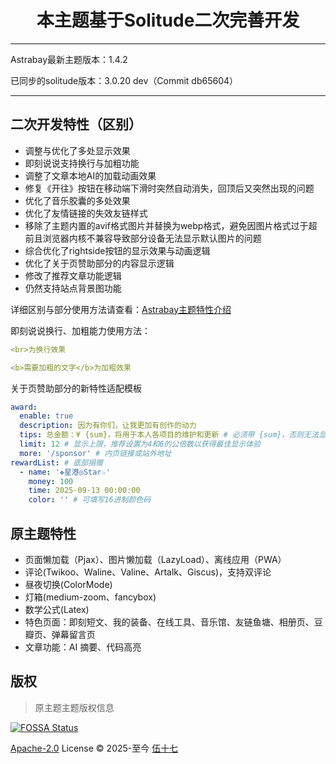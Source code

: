 <div align="center">

# 本主题基于Solitude二次完善开发

</div>

---

Astrabay最新主题版本：1.4.2

已同步的solitude版本：3.0.20 dev（Commit db65604）

---

## 二次开发特性（区别）

- 调整与优化了多处显示效果
- 即刻说说支持换行与加粗功能
- 调整了文章本地AI的加载动画效果
- 修复《开往》按钮在移动端下滑时突然自动消失，回顶后又突然出现的问题
- 优化了音乐胶囊的多处效果
- 优化了友情链接的失效友链样式
- 移除了主题内置的avif格式图片并替换为webp格式，避免因图片格式过于超前且浏览器内核不兼容导致部分设备无法显示默认图片的问题
- 综合优化了rightside按钮的显示效果与动画逻辑
- 优化了关于页赞助部分的内容显示逻辑
- 修改了推荐文章功能逻辑
- 仍然支持站点背景图功能

详细区别与部分使用方法请查看：[Astrabay主题特性介绍](https://blog.starsharbor.com/posts/Astrabay-features/)

即刻说说换行、加粗能力使用方法：

```yml
<br>为换行效果

<b>需要加粗的文字</b>为加粗效果
```

关于页赞助部分的新特性适配模板

```yml
award:
  enable: true
  description: 因为有你们，让我更加有创作的动力
  tips: 总金额：¥ {sum}，将用于本人各项目的维护和更新 # 必须带 {sum}，否则无法显示总金额
  limit: 12 # 显示上限，推荐设置为4和6的公倍数以获得最佳显示体验
  more: '/sponsor' # 内页链接或站外地址
rewardList: # 底部捐赠
  - name: '❖星港◎Star☆'
    money: 100
    time: 2025-09-13 00:00:00
    color: '' # 可填写16进制颜色码
```

## 原主题特性

- 页面懒加载（Pjax）、图片懒加载（LazyLoad）、离线应用（PWA）
- 评论(Twikoo、Waline、Valine、Artalk、Giscus)，支持双评论
- 昼夜切换(ColorMode)
- 灯箱(medium-zoom、fancybox)
- 数学公式(Latex)
- 特色页面：即刻短文、我的装备、在线工具、音乐馆、友链鱼塘、相册页、豆瓣页、弹幕留言页
- 文章功能：AI 摘要、代码高亮

## 版权

> 原主题主题版权信息

[![FOSSA Status](https://app.fossa.com/api/projects/git%2Bgithub.com%2Fvalor-x%2Fhexo-theme-solitude.svg?type=small)](https://app.fossa.com/projects/git%2Bgithub.com%2Fvalor-x%2Fhexo-theme-solitude?ref=badge_large)

[Apache-2.0](./LICENSE) License &copy; 2025-至今 [伍十七](https://github.com/everfu)